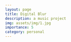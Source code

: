 ```yaml
---
layout: page
title: Digital Blur 
description: a music project
img: assets/img/1.jpg
importance: 5
category: personal
---
```

